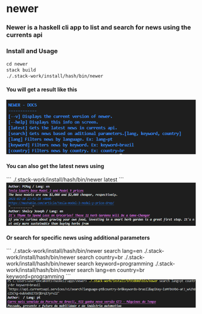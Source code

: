 # newer

### Newer is a haskell cli app to list and search for news using the currents api

<h3>Install and Usage</h3>

```
cd newer 
stack build
./.stack-work/install/hash/bin/newer
```

<h4>You will get a result like this</h4>
<img src="images/docs.png">

<h4>You can also get the latest news using</h4>
```
./.stack-work/install/hash/bin/newer latest
```
<img src="images/latest.png">

<h4>Or search for specific news using additional parameters</h4>
```
./.stack-work/install/hash/bin/newer search lang=en
./.stack-work/install/hash/bin/newer search country=br
./.stack-work/install/hash/bin/newer search keyword=programming
./.stack-work/install/hash/bin/newer search lang=en country=br keyword=programming
```
<img src="images/search.png">
